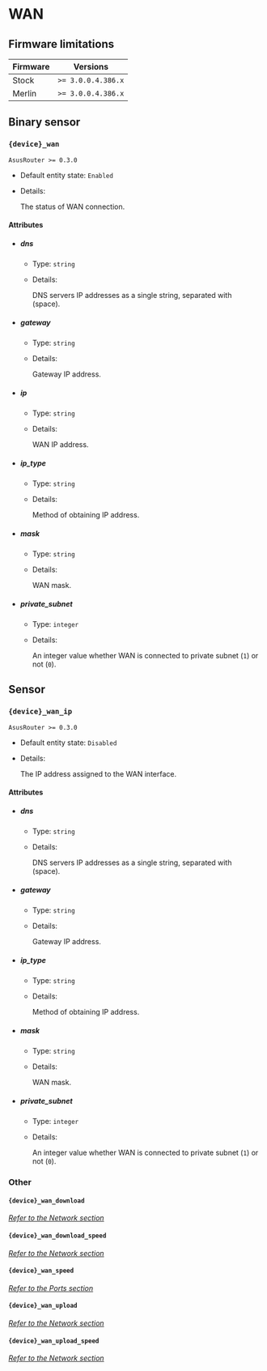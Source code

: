 # WAN

## Firmware limitations

|Firmware|          Versions|
|--------|------------------|
|Stock   |`>= 3.0.0.4.386.x`|
|Merlin  |`>= 3.0.0.4.386.x`|

## Binary sensor

### `{device}_wan`

`AsusRouter >= 0.3.0`

-   Default entity state: `Enabled`
-   Details:

    The status of WAN connection.

#### Attributes

-   ##### dns

    -   Type: `string`
    -   Details:

        DNS servers IP addresses as a single string, separated with ` ` (space).

-   ##### gateway

    -   Type: `string`
    -   Details:

        Gateway IP address.

-   ##### ip

    -   Type: `string`
    -   Details:

        WAN IP address.

-   ##### ip_type

    -   Type: `string`
    -   Details:

        Method of obtaining IP address.

-   ##### mask

    -   Type: `string`
    -   Details:

        WAN mask.

-   ##### private_subnet

    -   Type: `integer`
    -   Details:

        An integer value whether WAN is connected to private subnet (`1`) or not (`0`).

## Sensor

### `{device}_wan_ip`

`AsusRouter >= 0.3.0`

-   Default entity state: `Disabled`
-   Details:

    The IP address assigned to the WAN interface.

#### Attributes

-   ##### dns

    -   Type: `string`
    -   Details:

        DNS servers IP addresses as a single string, separated with ` ` (space).

-   ##### gateway

    -   Type: `string`
    -   Details:

        Gateway IP address.

-   ##### ip_type

    -   Type: `string`
    -   Details:

        Method of obtaining IP address.

-   ##### mask

    -   Type: `string`
    -   Details:

        WAN mask.

-   ##### private_subnet

    -   Type: `integer`
    -   Details:

        An integer value whether WAN is connected to private subnet (`1`) or not (`0`).

### Other

#### `{device}_wan_download`

*[Refer to the Network section](network.md#device-interface-download)*

#### `{device}_wan_download_speed`

*[Refer to the Network section](network.md#device-interface-download-speed)*

#### `{device}_wan_speed`

*[Refer to the Ports section](ports.md#device-wan-speed)*

#### `{device}_wan_upload`

*[Refer to the Network section](network.md#device-interface-upload)*

#### `{device}_wan_upload_speed`

*[Refer to the Network section](network.md#device-interface-upload-speed)*
